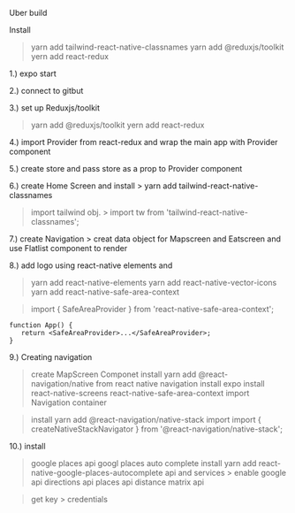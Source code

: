 Uber build  

Install 

 > yarn add tailwind-react-native-classnames
 > yarn add @reduxjs/toolkit
 > yern add react-redux 

1.) expo start

2.) connect to gitbut 

3.) set up Reduxjs/toolkit
 > yarn add @reduxjs/toolkit
 > yern add react-redux 

 4.) import Provider from react-redux and wrap the main app with Provider component 

 5.) create store and pass store as a prop to Provider component 

 6.) create Home Screen and install  > yarn add tailwind-react-native-classnames
 > import tailwind obj. > import tw from 'tailwind-react-native-classnames'; 

 7.) create Navigation > creat data object for Mapscreen and Eatscreen and use Flatlist component to render 

 8.) add logo using react-native elements and <Icon>
 > yarn add react-native-elements
 > yarn add react-native-vector-icons 
 > yarn add react-native-safe-area-context 

 > import { SafeAreaProvider } from 'react-native-safe-area-context'; 

    function App() {
       return <SafeAreaProvider>...</SafeAreaProvider>;
    }

9.) Creating navigation 
> create MapScreen Componet 
> install yarn add @react-navigation/native from react native navigation 
> install expo install react-native-screens react-native-safe-area-context 
>import Navigation container 

>install yarn add @react-navigation/native-stack 
> import import { createNativeStackNavigator } from '@react-navigation/native-stack';

10.) install 
 > google places api 
 > googl places auto complete install yarn add  react-native-google-places-autocomplete
 > api and services > enable google api 
   > directions api 
   > places api 
   > distance matrix api 

 > get key > credentials
